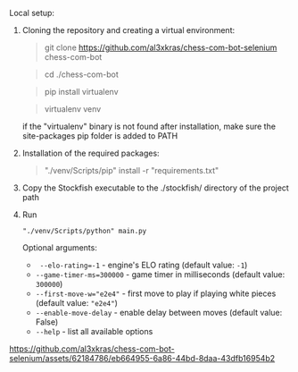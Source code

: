 Local setup:

1. Cloning the repository and creating a virtual environment:
   > git clone https://github.com/al3xkras/chess-com-bot-selenium chess-com-bot
      
   > cd ./chess-com-bot

   > pip install virtualenv
   
   > virtualenv venv  
   
   if the "virtualenv" binary is not found after installation, make sure the site-packages pip folder is added to PATH


2. Installation of the required packages:
    >"./venv/Scripts/pip" install -r "requirements.txt"

3. Copy the Stockfish executable to the ./stockfish/ directory of the project path


4. Run
   ```code
   "./venv/Scripts/python" main.py
   ```
   Optional arguments:
   - ``` --elo-rating=-1``` - engine's ELO rating (default value: ```-1```)
   - ```--game-timer-ms=300000``` - game timer in milliseconds (default value: ```300000```)
   - ```--first-move-w="e2e4"``` - first move to play if playing white pieces (default value: ```"e2e4"```)
   - ```--enable-move-delay``` - enable delay between moves (default value: False)
   - ```--help``` - list all available options

https://github.com/al3xkras/chess-com-bot-selenium/assets/62184786/eb664955-6a86-44bd-8daa-43dfb16954b2